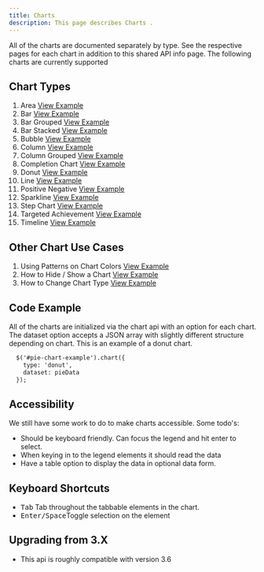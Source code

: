 ```yaml
---
title: Charts
description: This page describes Charts .
---
```


All of the charts are documented separately by type. See the respective pages for each chart in addition to this shared API info page. The following charts are currently supported

## Chart Types

1. Area [View Example]( ../components/area)
1. Bar [View Example]( ../components/bar)
1. Bar Grouped [View Example]( ../components/bar-grouped)
1. Bar Stacked [View Example]( ../components/bar-stacked)
1. Bubble [View Example]( ../components/bubble)
1. Column [View Example]( ../components/column)
1. Column Grouped [View Example]( ../components/column-grouped)
1. Completion Chart [View Example]( ../components/completion-chart)
1. Donut [View Example]( ../components/donut)
1. Line [View Example]( ../components/line)
1. Positive Negative [View Example]( ../components/positive-negative)
1. Sparkline [View Example]( ../components/sparkline)
1. Step Chart [View Example]( ../components/step-chart)
1. Targeted Achievement [View Example]( ../components/targeted-achievement)
1. Timeline [View Example]( ../components/timeline)

## Other Chart Use Cases

1. Using Patterns on Chart Colors [View Example]( ../components/charts/example-chart-patterns.html)
1. How to Hide / Show a Chart [View Example]( ../components/charts/example-hide-show.html)
1. How to Change Chart Type [View Example]( ../components/charts/example-change-type.html)

## Code Example

All of the charts are initialized via the chart api with an option for each chart. The dataset option accepts a JSON array with slightly different structure depending on chart. This is an example of a donut chart.

```html
  $('#pie-chart-example').chart({
    type: 'donut',
    dataset: pieData
  });
```

## Accessibility

We still have some work to do to make charts accessible. Some todo's:

- Should be keyboard friendly. Can focus the legend and hit enter to select.
- When keying in to the legend elements it should read the data
- Have a table option to display the data in optional data form.

## Keyboard Shortcuts

- <kbd>Tab</kbd> Tab throughout the tabbable elements in the chart.
- <kbd>Enter/Space</kbd>Toggle selection on the element

## Upgrading from 3.X

- This api is roughly compatible with version 3.6
